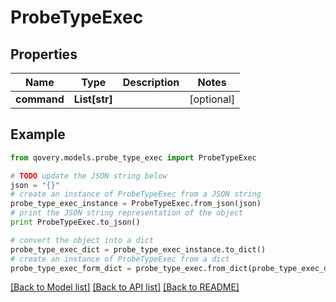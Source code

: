 # ProbeTypeExec


## Properties
Name | Type | Description | Notes
------------ | ------------- | ------------- | -------------
**command** | **List[str]** |  | [optional] 

## Example

```python
from qovery.models.probe_type_exec import ProbeTypeExec

# TODO update the JSON string below
json = "{}"
# create an instance of ProbeTypeExec from a JSON string
probe_type_exec_instance = ProbeTypeExec.from_json(json)
# print the JSON string representation of the object
print ProbeTypeExec.to_json()

# convert the object into a dict
probe_type_exec_dict = probe_type_exec_instance.to_dict()
# create an instance of ProbeTypeExec from a dict
probe_type_exec_form_dict = probe_type_exec.from_dict(probe_type_exec_dict)
```
[[Back to Model list]](../README.md#documentation-for-models) [[Back to API list]](../README.md#documentation-for-api-endpoints) [[Back to README]](../README.md)


